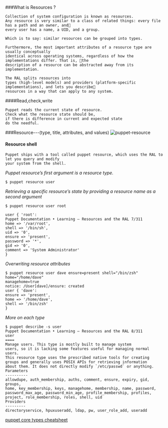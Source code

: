 ###What is Resources ?
```
Collection of system configuration is known as resources.
Any resource is very similar to a class of related things: every file has a path and an owner, and􀀀
every user has a name, a UID, and a group.

Which is to say: similar resources can be grouped into types.

Furthermore, the most important attributes of a resource type are usually conceptually
identical across operating systems, regardless of how the implementations differ. That is, 􀀀the
description of a resource can be abstracted away from its implementation.

The RAL splits resources into
types (high-level models) and providers (platform-specific implementations), and lets you describe􀀀
resources in a way that can apply to any system.
```
####Read,check,write
```
Puppet reads the current state of resource.
Check what the resource state should be,
if there is difference in current and expected state
do the needful.
```

###Resource---(type, title, attributes, and values)
![puppet-resource](https://cloud.githubusercontent.com/assets/3624858/9223139/11e6ae9e-4115-11e5-898d-3f5898bbcf04.png)

#### Resource shell
```
Puppet ships with a tool called puppet resource, which uses the RAL to let you query and modify
your system from the shell.
```
*Puppet resourceʼs first argument is a resource type.*
```
$ puppet resource user
```
*Retrieving a specific resourceʼs state by providing a resource name as a second argument*
```
$ puppet resource user root

user { 'root':
Puppet Documentation • Learning — Resources and the RAL 7/311
home => '/var/root',
shell => '/bin/sh',
uid => '0',
ensure => 'present',
password => '*',
gid => '0',
comment => 'System Administrator'
}

```
*Overwriting resource attributes*
```
$ puppet resource user dave ensure=present shell="/bin/zsh" home="/home/dave"
managehome=true
notice: /User[dave]/ensure: created
user { 'dave':
ensure => 'present',
home => '/home/dave',
shell => '/bin/zsh'
}
```
*More on each type*
```
$ puppet describe -s user
Puppet Documentation • Learning — Resources and the RAL 8/311
user
====
Manage users. This type is mostly built to manage system
users, so it is lacking some features useful for managing normal
users.
This resource type uses the prescribed native tools for creating
groups and generally uses POSIX APIs for retrieving information
about them. It does not directly modify `/etc/passwd` or anything.
Parameters
----------
allowdupe, auth_membership, auths, comment, ensure, expiry, gid, groups,
home, key_membership, keys, managehome, membership, name, password,
password_max_age, password_min_age, profile_membership, profiles,
project, role_membership, roles, shell, uid
Providers
---------
directoryservice, hpuxuseradd, ldap, pw, user_role_add, useradd
```

[puppet core types cheatsheet](https://docs.puppetlabs.com/puppet_core_types_cheatsheet.pdf)
